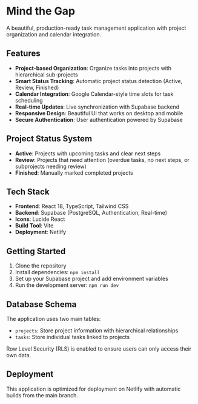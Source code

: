 # Mind the Gap

A beautiful, production-ready task management application with project organization and calendar integration.

## Features

- **Project-based Organization**: Organize tasks into projects with hierarchical sub-projects
- **Smart Status Tracking**: Automatic project status detection (Active, Review, Finished)
- **Calendar Integration**: Google Calendar-style time slots for task scheduling
- **Real-time Updates**: Live synchronization with Supabase backend
- **Responsive Design**: Beautiful UI that works on desktop and mobile
- **Secure Authentication**: User authentication powered by Supabase

## Project Status System

- **Active**: Projects with upcoming tasks and clear next steps
- **Review**: Projects that need attention (overdue tasks, no next steps, or subprojects needing review)
- **Finished**: Manually marked completed projects

## Tech Stack

- **Frontend**: React 18, TypeScript, Tailwind CSS
- **Backend**: Supabase (PostgreSQL, Authentication, Real-time)
- **Icons**: Lucide React
- **Build Tool**: Vite
- **Deployment**: Netlify

## Getting Started

1. Clone the repository
2. Install dependencies: `npm install`
3. Set up your Supabase project and add environment variables
4. Run the development server: `npm run dev`

## Database Schema

The application uses two main tables:
- `projects`: Store project information with hierarchical relationships
- `tasks`: Store individual tasks linked to projects

Row Level Security (RLS) is enabled to ensure users can only access their own data.

## Deployment

This application is optimized for deployment on Netlify with automatic builds from the main branch.